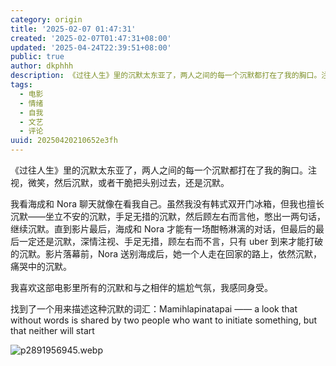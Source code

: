 ```yaml
---
category: origin
title: '2025-02-07 01:47:31'
created: '2025-02-07T01:47:31+08:00'
updated: '2025-04-24T22:39:51+08:00'
public: true
author: dkphhh
description: 《过往人生》里的沉默太东亚了，两人之间的每一个沉默都打在了我的胸口。注视，微笑，然后沉默，或者干脆把头别过去，还是沉默……
tags:
  - 电影
  - 情绪
  - 自我
  - 文艺
  - 评论
uuid: 20250420210652e3fh
---
```


《过往人生》里的沉默太东亚了，两人之间的每一个沉默都打在了我的胸口。注视，微笑，然后沉默，或者干脆把头别过去，还是沉默。

我看海成和 Nora 聊天就像在看我自己。虽然我没有韩式双开门冰箱，但我也擅长沉默——坐立不安的沉默，手足无措的沉默，然后顾左右而言他，憋出一两句话，继续沉默。直到影片最后，海成和 Nora 才能有一场酣畅淋漓的对话，但最后的最后一定还是沉默，深情注视、手足无措，顾左右而不言，只有 uber 到来才能打破的沉默。影片落幕前，Nora 送别海成后，她一个人走在回家的路上，依然沉默，痛哭中的沉默。

我喜欢这部电影里所有的沉默和与之相伴的尴尬气氛，我感同身受。

找到了一个用来描述这种沉默的词汇：Mamihlapinatapai —— a look that without words is shared by two people who want to initiate something, but that neither will start

![p2891956945.webp](https://img.dkphhh.me/p2891956945.webp)
